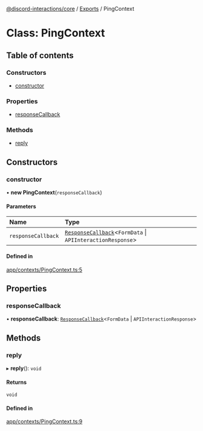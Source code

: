 [@discord-interactions/core](../README.md) / [Exports](../modules.md) / PingContext

# Class: PingContext

## Table of contents

### Constructors

- [constructor](PingContext.md#constructor)

### Properties

- [responseCallback](PingContext.md#responsecallback)

### Methods

- [reply](PingContext.md#reply)

## Constructors

### constructor

• **new PingContext**(`responseCallback`)

#### Parameters

| Name | Type |
| :------ | :------ |
| `responseCallback` | [`ResponseCallback`](../modules.md#responsecallback)<`FormData` \| `APIInteractionResponse`\> |

#### Defined in

[app/contexts/PingContext.ts:5](https://github.com/ssMMiles/discord-interactions/blob/ef474ab/packages/core/src/app/contexts/PingContext.ts#L5)

## Properties

### responseCallback

• **responseCallback**: [`ResponseCallback`](../modules.md#responsecallback)<`FormData` \| `APIInteractionResponse`\>

## Methods

### reply

▸ **reply**(): `void`

#### Returns

`void`

#### Defined in

[app/contexts/PingContext.ts:9](https://github.com/ssMMiles/discord-interactions/blob/ef474ab/packages/core/src/app/contexts/PingContext.ts#L9)
